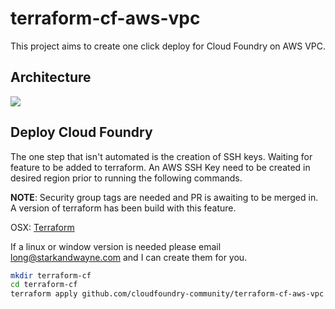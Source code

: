 # terraform-cf-aws-vpc

This project aims to create one click deploy for Cloud Foundry on AWS VPC.

## Architecture
![](https://photos-4.dropbox.com/t/1/AAB8vXYiZDHSbE9aQqN4X9Y01lqA5CzsyPNm2-34UbXVyg/12/44300853/jpeg/1024x768/3/1413572400/0/2/cf_vpc.jpg/AYKsL9W9noKPtwL0zdQ8PxfERv3yXKefEN4yRCNM2hU)

## Deploy Cloud Foundry

The one step that isn't automated is the creation of SSH keys. Waiting for feature to be added to terraform.
An AWS SSH Key need to be created in desired region prior to running the following commands.

**NOTE**: Security group tags are needed and PR is awaiting to be merged in. A version of terraform has been build with this feature.

OSX: [Terraform](https://www.dropbox.com/s/b146qmdvesgvnxd/terraform.tar.gz?dl=0 )

If a linux or window version is needed please email long@starkandwayne.com and I can create them for you.

```bash
mkdir terraform-cf
cd terraform-cf
terraform apply github.com/cloudfoundry-community/terraform-cf-aws-vpc
```

